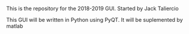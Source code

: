 This is the repository for the 2018-2019 GUI.
Started by Jack Taliercio


This GUI will be written in Python using PyQT.
It will be suplemented by matlab